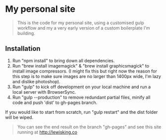 # My personal site
> This is the code for my personal site, using a customised gulp workflow and my a very early version of a custom boilerplate I'm building.

## Installation
1. Run "npm install" to bring down all dependencies.
2. Run "brew install imagemagick" & "brew install graphicsmagick" to install image compressors. (I might fix this but right now the reason for this step is to make sure images are no larger than 1400px wide, I'm lazy and dislike photoshop).
3. Run "gulp" to kick off development on your local machine and run a local server with BrowserSync.
4. Run "gulp --production" to remove redundant partial files, minify all code and push 'dist' to gh-pages branch.

If you would like to start from scratch, run "gulp restart" and the dist folder will be wiped.

> You can see the end result on the branch "gh-pages" and see this site running at http://lewisking.co
